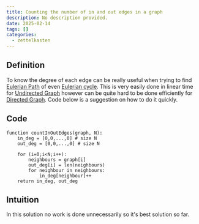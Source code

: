 ```yaml
---
title: Counting the number of in and out edges in a graph
description: No description provided.
date: 2025-02-14
tags: []
categories:
  - zettelkasten
---
```


## Definition

To know the degree of each edge can be really useful when trying to find [Eulerian Path](Eulerian%20Path.md) of even [Eulerian cycle](Eulerian%20cycle.md). This is very easily done in linear time for [Undirected Graph](Undirected%20Graph.md) however can be quite hard to be done efficiently for [Directed Graph](Directed%20Graph.md). Code below is a suggestion on how to do it quickly.

## Code

```pseudo
function countInOutEdges(graph, N):
	in_deg = [0,0,...,0] # size N
	out_deg = [0,0,...,0] # size N

	for (i=0;i<N;i++):
		neighbours = graph[i]
		out_deg[i] = len(neighbours)
		for neighbour in neighbours:
			in_deg[neighbour]++	
	return in_deg, out_deg
```

## Intuition

In this solution no work is done unnecessarily so it's best solution so far.
